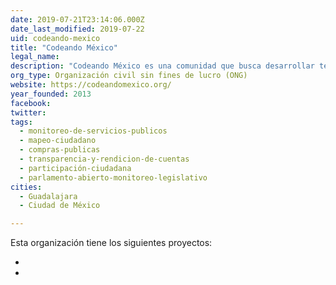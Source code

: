 ```yaml
---
date: 2019-07-21T23:14:06.000Z
date_last_modified: 2019-07-22
uid: codeando-mexico
title: "Codeando México"
legal_name: 
description: "Codeando México es una comunidad que busca desarrollar tecnología para construir un mejor país"
org_type: Organización civil sin fines de lucro (ONG)
website: https://codeandomexico.org/
year_founded: 2013
facebook: 
twitter: 
tags:
  - monitoreo-de-servicios-publicos
  - mapeo-ciudadano
  - compras-publicas
  - transparencia-y-rendicion-de-cuentas
  - participación-ciudadana
  - parlamento-abierto-monitoreo-legislativo
cities: 
  - Guadalajara
  - Ciudad de México

---
```


Esta organización tiene los siguientes proyectos:

- [](/i/tecnologia-civica-para-mejorar-la-movilidad-de-manera-participativa.html)
- [](/i/centro-civico-por-codeando-mexico.html)
